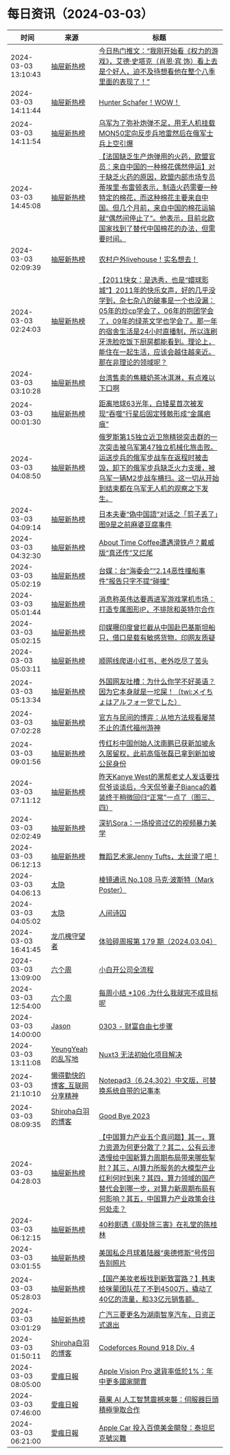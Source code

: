 ﻿# 每日资讯（2024-03-03）

|时间|来源|标题|
|---|---|---|
|2024-03-03 13:10:43|[抽屉新热榜](http://dig.chouti.com/feed.xml)|[今日热门推文：“我刚开始看《权力的游戏》，艾德·史塔克（肖恩·宾 饰）看上去是个好人，迫不及待想看他在整个八季里面的表现了！”](https://dig.chouti.com/link/41702999)|
|2024-03-03 14:11:44|[抽屉新热榜](http://dig.chouti.com/feed.xml)|[Hunter Schafer！WOW！](https://dig.chouti.com/link/41703378)|
|2024-03-03 14:11:54|[抽屉新热榜](http://dig.chouti.com/feed.xml)|[乌军为了弥补炮弹不足，用无人机挂载MON50定向反步兵地雷然后在俄军士兵上空引爆](https://dig.chouti.com/link/41703405)|
|2024-03-03 14:45:08|[抽屉新热榜](http://dig.chouti.com/feed.xml)|[【法国缺乏生产炮弹用的火药，欧盟官员：来自中国的一种棉花偶然停运】对于缺乏火药的原因，欧盟内部市场专员蒂埃里·布雷顿表示，制造火药需要一种特定的棉花，而这种棉花主要来自中国。但几个月前，来自中国的棉花运输就“偶然间停止了”。他表示，目前北欧国家找到了替代中国棉花的办法，但需要时间。](https://dig.chouti.com/link/41703484)|
|2024-03-03 02:09:39|[抽屉新热榜](http://dig.chouti.com/feed.xml)|[农村户外livehouse！实名想去！](https://dig.chouti.com/link/41698668)|
|2024-03-03 02:24:03|[抽屉新热榜](http://dig.chouti.com/feed.xml)|[【2011快女：是选秀，也是“嬛球影城”】2011年的快乐女声，好的几乎没学到，杂七杂八的破事是一个也没漏：05年的炒cp学会了，06年的抱团学会了，09年的绿茶文学也学会了。那一年的宿舍生活是24小时直播制，所以连刷牙洗脸吃饭下厨房都能看到。理论上，能住在一起生活，应该会越住越亲近。那在非理论的领域呢？](https://dig.chouti.com/link/41698749)|
|2024-03-03 03:10:28|[抽屉新热榜](http://dig.chouti.com/feed.xml)|[台湾售卖的焦糖奶茶冰淇淋，有点难以下口啊](https://dig.chouti.com/link/41699056)|
|2024-03-03 00:01:30|[抽屉新热榜](http://dig.chouti.com/feed.xml)|[距离地球63光年，白矮星首次被发现“吞噬”行星后固定残骸形成“金属疤痕”](https://dig.chouti.com/link/41697808)|
|2024-03-03 04:08:50|[抽屉新热榜](http://dig.chouti.com/feed.xml)|[俄罗斯第15独立近卫旅精锐突击群的一次突击被乌军第47独立机械化旅击败。运送步兵的俄军步战车在返程时被击毁，卸下的俄军步兵缺乏火力支援，被乌军一辆M2步战车横扫。这一切从开始到结束都在乌军无人机的观察之下发生。](https://dig.chouti.com/link/41699572)|
|2024-03-03 04:09:14|[抽屉新热榜](http://dig.chouti.com/feed.xml)|[日本夫妻“偽中国語”对话之「剪子️丢了」图9是之前麻婆豆腐事件](https://dig.chouti.com/link/41699627)|
|2024-03-03 04:32:30|[抽屉新热榜](http://dig.chouti.com/feed.xml)|[About Time Coffee遭遇滑铁卢？戴威版“真还传”又烂尾](https://dig.chouti.com/link/41699735)|
|2024-03-03 05:02:19|[抽屉新热榜](http://dig.chouti.com/feed.xml)|[台媒：台“海委会”“2.14恶性撞船事件”报告只字不提“碰撞”](https://dig.chouti.com/link/41699941)|
|2024-03-03 05:01:44|[抽屉新热榜](http://dig.chouti.com/feed.xml)|[消息称英伟达要再进军游戏掌机市场：打造专属图形IP，不排除和英特尔合作](https://dig.chouti.com/link/41699836)|
|2024-03-03 05:02:15|[抽屉新热榜](http://dig.chouti.com/feed.xml)|[印媒曝印度曾拦截从中国赴巴基斯坦船只，借口是载有敏感货物，印网友质疑](https://dig.chouti.com/link/41699931)|
|2024-03-03 05:03:11|[抽屉新热榜](http://dig.chouti.com/feed.xml)|[顺网线爬进小红书，老外吃尽了苦头](https://dig.chouti.com/link/41699971)|
|2024-03-03 05:13:34|[抽屉新热榜](http://dig.chouti.com/feed.xml)|[外国网友吐槽：为什么你学不好英语？因为它本身就是一坨屎！（twi:メイちょはアルフォー党でした）](https://dig.chouti.com/link/41700074)|
|2024-03-03 07:02:28|[抽屉新热榜](http://dig.chouti.com/feed.xml)|[官方与民间的博弈：从地方法规看屡禁不止的清代福州游神](https://dig.chouti.com/link/41700657)|
|2024-03-03 09:01:56|[抽屉新热榜](http://dig.chouti.com/feed.xml)|[传红杉中国创始人沈南鹏已获新加坡永久居留权，此前高瓴张磊已拿到新加坡公民身份](https://dig.chouti.com/link/41701296)|
|2024-03-03 07:11:12|[抽屉新热榜](http://dig.chouti.com/feed.xml)|[昨天Kanye West的黑帮老丈人发话要找侃爷谈谈后，今天侃爷妻子Bianca的着装终于稍微回归“正常”一点了（图三、四）](https://dig.chouti.com/link/41700738)|
|2024-03-03 02:02:49|[抽屉新热榜](http://dig.chouti.com/feed.xml)|[深扒Sora：一场投资过亿的视频暴力美学](https://dig.chouti.com/link/41698599)|
|2024-03-03 06:12:13|[抽屉新热榜](http://dig.chouti.com/feed.xml)|[舞蹈艺术家Jenny Tufts，太丝滑了吧！](https://dig.chouti.com/link/41700330)|
|2024-03-03 04:06:13|[太隐](https://wangyurui.com/feed.xml)|[棱镜通讯 No.108 马克·波斯特（Mark Poster）](https://wangyurui.com/posts/leng-jing-ee7ee5ac)|
|2024-03-03 04:05:02|[太隐](https://wangyurui.com/feed.xml)|[人间诗囚](https://wangyurui.com/posts/gu-du-de-shi-qiu-9b846e43)|
|2024-03-03 16:41:45|[龙爪槐守望者](http://www.ftium4.com/rss.xml)|[体验碎周报第 179 期（2024.03.04）](https://www.ftium4.com/ux-weekly-179.html)|
|2024-03-03 13:09:00|[六个周](https://blog.liugezhou.online/atom.xml)|[小白开公司全流程](https://blog.liugezhou.online/read005-%E5%B0%8F%E7%99%BD%E5%BC%80%E5%85%AC%E5%8F%B8%E5%85%A8%E6%B5%81%E7%A8%8B/)|
|2024-03-03 12:54:00|[六个周](https://blog.liugezhou.online/atom.xml)|[每周小结 *106 :为什么我就完不成目标呢](https://blog.liugezhou.online/202409-106/)|
|2024-03-03 14:00:00|[Jason](https://atjason.com/atom.xml)|[0303 - 财富自由七步骤](https://atjason.com/daily/2024-03-03.html)|
|2024-03-03 13:11:08|[YeungYeah 的乱写地](http://scottyeung.top/atom.xml)|[Nuxt3 无法初始化项目解决](https://scottyeung.top/2024/nuxt-cannot-init/)|
|2024-03-03 21:10:10|[懒得勤快的博客_互联网分享精神](https://masuit.com/rss)|[Notepad3（6.24.302）中文版，可替换系统自带的记事本](https://masuit.com/1460)|
|2024-03-03 08:09:35|[Shiroha白羽的博客](https://hukeqing.github.io/rss.xml)|[Good Bye 2023](https://blog.mauve.icu/2024/03/03/acm/codeforces/GoodBye2023/)|
|2024-03-03 04:28:03|[抽屉新热榜](http://dig.chouti.com/feed.xml)|[【中国算力产业五个真问题】其一，算力资源为何更分散了？其二，公有云渗透慢给中国新算力周期布局带来哪些掣肘？其三，AI算力所服务的大模型产业红利何时到来？其四，算力领域的国产替代会到哪一步，对算力新周期布局有何影响？其五，中国算力产业政策会往何处走？](https://dig.chouti.com/link/41699729)|
|2024-03-03 06:12:15|[抽屉新热榜](http://dig.chouti.com/feed.xml)|[40秒剧透《周处除三害》在礼堂的陈桂林](https://dig.chouti.com/link/41700335)|
|2024-03-03 03:01:55|[抽屉新热榜](http://dig.chouti.com/feed.xml)|[美国私企月球着陆器“奥德修斯”号传回告别照片](https://dig.chouti.com/link/41698939)|
|2024-03-03 05:28:03|[抽屉新热榜](http://dig.chouti.com/feed.xml)|[【国产美妆老板找到新致富路？】韩束给咪蒙团队花了不到4500万，撬动了40亿的流量，和33亿元销售额。](https://dig.chouti.com/link/41700131)|
|2024-03-03 03:01:29|[抽屉新热榜](http://dig.chouti.com/feed.xml)|[广汽三菱更名为湖南智享汽车，日资正式退出](https://dig.chouti.com/link/41698846)|
|2024-03-03 01:50:11|[Shiroha白羽的博客](https://hukeqing.github.io/rss.xml)|[Codeforces Round 918 Div. 4 ](https://blog.mauve.icu/2024/03/03/acm/codeforces/CodeforcesRound918/)|
|2024-03-03 08:05:00|[愛瘋日報](http://www.iphonetaiwan.org/feeds/posts/default)|[Apple Vision Pro 退貨率低於1%：年中更多國家開賣](https://www.iphonetaiwan.org/2024/03/apple-vision-pro-low-returns-global.html)|
|2024-03-03 07:46:00|[愛瘋日報](http://www.iphonetaiwan.org/feeds/posts/default)|[蘋果 AI 人工智慧震撼來襲：伺服器巨頭積極爭取合作](https://www.iphonetaiwan.org/2024/03/blog-post_03.html)|
|2024-03-03 06:21:00|[愛瘋日報](http://www.iphonetaiwan.org/feeds/posts/default)|[Apple Car 投入百億美金開發：泰坦尼克號災難](https://www.iphonetaiwan.org/2024/03/blog-post.html)|
